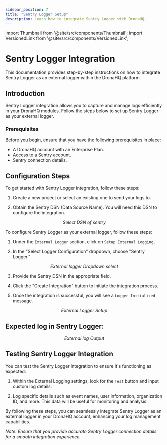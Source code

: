 ```yaml
---
sidebar_position: 7
title: "Sentry Logger Setup"
description: Learn how to integrate Sentry Logger with DronaHQ.
---
```


import Thumbnail from '@site/src/components/Thumbnail';
import VersionedLink from '@site/src/components/VersionedLink';

# Sentry Logger Integration

This documentation provides step-by-step instructions on how to integrate Sentry Logger as an external logger within the DronaHQ platform.

## Introduction

Sentry Logger integration allows you to capture and manage logs efficiently in your DronaHQ modules. Follow the steps below to set up Sentry Logger as your external logger.

### Prerequisites

Before you begin, ensure that you have the following prerequisites in place:

- A DronaHQ account with an Enterprise Plan.
- Access to a Sentry account.
- Sentry connection details.

## Configuration Steps

To get started with Sentry Logger integration, follow these steps:

1. Create a new project or select an existing one to send your logs to.

2. Obtain the Sentry DSN (Data Source Name). You will need this DSN to configure the integration.

<figure>
  <Thumbnail src="/img/external-logger/dsn-sentry.png" alt="Select DSN of sentry" width='100%'/>
  <figcaption align="center"><i>Select DSN of sentry</i></figcaption>
</figure>


To configure Sentry Logger as your external logger, follow these steps:

1. Under the `External Logger` section, click on `Setup External Logging.`

2. In the "Select Logger Configuration" dropdown, choose "Sentry Logger."

<figure>
  <Thumbnail src="/img/external-logger/dropdown-logger.png" alt="External logger Dropdown select" width='100%'/>
  <figcaption align="center"><i>External logger Dropdown select</i></figcaption>
</figure>

3. Provide the Sentry DSN in the appropriate field.

4. Click the "Create Integration" button to initiate the integration process.

5. Once the integration is successful, you will see a `Logger Initialized` message.

<figure>
  <Thumbnail src="/img/external-logger/external-logger-setup.png" alt="External Logger Setup" width='100%'/>
  <figcaption align="center"><i>External Logger Setup</i></figcaption>
</figure>

## Expected log in Sentry Logger:

<figure>
  <Thumbnail src="/img/external-logger/output-sentry.png" alt="External log Output" width='100%'/>
  <figcaption align = "center"><i>External log Output</i></figcaption>
</figure>

## Testing Sentry Logger Integration

You can test the Sentry Logger integration to ensure it's functioning as expected:

1. Within the External Logging settings, look for the `Test` button and input custom log details.

2. Log specific details such as event names, user information, organization ID, and more. This data will be useful for monitoring and analysis.

By following these steps, you can seamlessly integrate Sentry Logger as an external logger in your DronaHQ account, enhancing your log management capabilities.

*Note: Ensure that you provide accurate Sentry Logger connection details for a smooth integration experience.*
